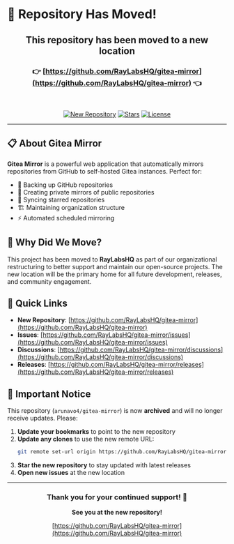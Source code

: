 # 🚀 Repository Has Moved!

<div align="center">
  
  ## This repository has been moved to a new location
  
  ### 👉 [https://github.com/RayLabsHQ/gitea-mirror](https://github.com/RayLabsHQ/gitea-mirror) 👈
  
  <br>
  
  [![New Repository](https://img.shields.io/badge/New%20Repository-RayLabsHQ%2Fgitea--mirror-blue?style=for-the-badge&logo=github)](https://github.com/RayLabsHQ/gitea-mirror)
  [![Stars](https://img.shields.io/github/stars/RayLabsHQ/gitea-mirror?style=for-the-badge)](https://github.com/RayLabsHQ/gitea-mirror/stargazers)
  [![License](https://img.shields.io/github/license/RayLabsHQ/gitea-mirror?style=for-the-badge)](https://github.com/RayLabsHQ/gitea-mirror/blob/main/LICENSE)
  
</div>

---

## 📋 About Gitea Mirror

**Gitea Mirror** is a powerful web application that automatically mirrors repositories from GitHub to self-hosted Gitea instances. Perfect for:

- 🔄 Backing up GitHub repositories
- 🏢 Creating private mirrors of public repositories
- 🌟 Syncing starred repositories
- 🏗️ Maintaining organization structure
- ⚡ Automated scheduled mirroring

## 🎯 Why Did We Move?

This project has been moved to **RayLabsHQ** as part of our organizational restructuring to better support and maintain our open-source projects. The new location will be the primary home for all future development, releases, and community engagement.

## 🔗 Quick Links

- **New Repository**: [https://github.com/RayLabsHQ/gitea-mirror](https://github.com/RayLabsHQ/gitea-mirror)
- **Issues**: [https://github.com/RayLabsHQ/gitea-mirror/issues](https://github.com/RayLabsHQ/gitea-mirror/issues)
- **Discussions**: [https://github.com/RayLabsHQ/gitea-mirror/discussions](https://github.com/RayLabsHQ/gitea-mirror/discussions)
- **Releases**: [https://github.com/RayLabsHQ/gitea-mirror/releases](https://github.com/RayLabsHQ/gitea-mirror/releases)

## 🚨 Important Notice

This repository (`arunavo4/gitea-mirror`) is now **archived** and will no longer receive updates. Please:

1. **Update your bookmarks** to point to the new repository
2. **Update any clones** to use the new remote URL:
   ```bash
   git remote set-url origin https://github.com/RayLabsHQ/gitea-mirror.git
   ```
3. **Star the new repository** to stay updated with latest releases
4. **Open new issues** at the new location

---

<div align="center">
  
  ### Thank you for your continued support! 🙏
  
  **See you at the new repository!**
  
  [https://github.com/RayLabsHQ/gitea-mirror](https://github.com/RayLabsHQ/gitea-mirror)
  
</div>
